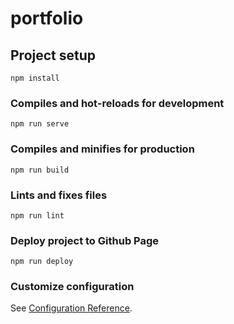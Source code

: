# portfolio

## Project setup
```
npm install
```

### Compiles and hot-reloads for development
```
npm run serve
```

### Compiles and minifies for production
```
npm run build
```

### Lints and fixes files
```
npm run lint
```

### Deploy project to Github Page
```
npm run deploy
```

### Customize configuration
See [Configuration Reference](https://cli.vuejs.org/config/).

